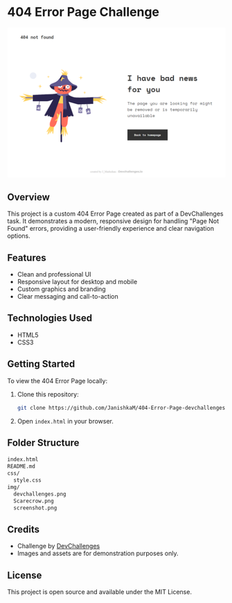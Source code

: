 # 404 Error Page Challenge

![Screenshot of the 404 Error Page](img/screenshot.png)

## Overview

This project is a custom 404 Error Page created as part of a DevChallenges task. It demonstrates a modern, responsive design for handling "Page Not Found" errors, providing a user-friendly experience and clear navigation options.

## Features
- Clean and professional UI
- Responsive layout for desktop and mobile
- Custom graphics and branding
- Clear messaging and call-to-action

## Technologies Used
- HTML5
- CSS3

## Getting Started

To view the 404 Error Page locally:

1. Clone this repository:
   ```zsh
   git clone https://github.com/JanishkaM/404-Error-Page-devchallenges.git
   ```
2. Open `index.html` in your browser.

## Folder Structure
```
index.html
README.md
css/
  style.css
img/
  devchallenges.png
  Scarecrow.png
  screenshot.png
```

## Credits
- Challenge by [DevChallenges](https://devchallenges.io/)
- Images and assets are for demonstration purposes only.

## License
This project is open source and available under the MIT License.

